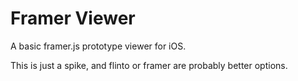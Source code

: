 # Framer Viewer

A basic framer.js prototype viewer for iOS.

This is just a spike, and flinto or framer are probably better options.

